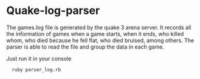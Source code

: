 Quake-log-parser 
================

The games.log file is generated by the quake 3 arena server. It records all the information of games when a game starts, when it ends, who killed whom, who died because he fell flat, who died bruised, among others.
The parser is able to read the file and group the data in each game.

Just run it in your console
```
  ruby parser_log.rb
```
